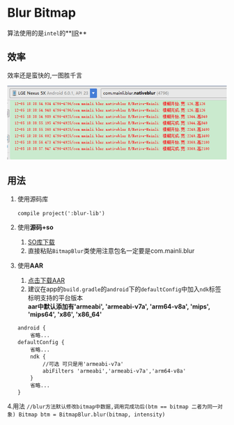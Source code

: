 # Blur Bitmap

算法使用的是`intel`的**[IIR](https://software.intel.com/en-us/articles/iir-gaussian-blur-filter-implementation-using-intel-advanced-vector-extensions)**

## 效率
效率还是蛮快的,一图胜千言

![效率](/image/blur.png)

## 用法
1. 使用源码库 <br/>

    `compile project(':blur-lib')`

2. 使用**源码+so**
   1. [SO库下载](/so)
   2. 直接粘贴`BitmapBlur`类使用注意包名一定要是com.mainli.blur

3. 使用**AAR**
	1. [点击下载AAR](/so/blur-1.0.aar)
	2. 建议在app的`build.gradle`的`android`下的`defaultConfig`中加入`ndk`标签标明支持的平台版本<br/>**aar中默认添加有'armeabi', 'armeabi-v7a', 'arm64-v8a', 'mips', 'mips64', 'x86', 'x86_64'**

	```
	android {
    	省略...
    defaultConfig {
		省略...
        ndk {
			//可选 可只是用'armeabi-v7a'
            abiFilters 'armeabi','armeabi-v7a','arm64-v8a'
        }
        省略...
    }
	```
4.用法
	```
		//blur方法默认修改bitmap中数据,调用完成功后(btm == bitmap 二者为同一对象)
		 Bitmap btm = BitmapBlur.blur(bitmap, intensity)
	```